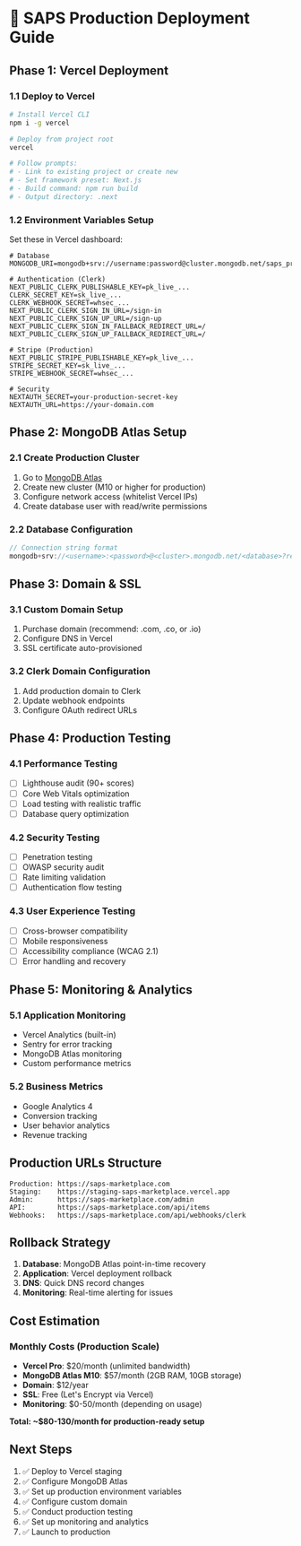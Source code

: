 # 🚀 SAPS Production Deployment Guide

## Phase 1: Vercel Deployment

### 1.1 Deploy to Vercel
```bash
# Install Vercel CLI
npm i -g vercel

# Deploy from project root
vercel

# Follow prompts:
# - Link to existing project or create new
# - Set framework preset: Next.js
# - Build command: npm run build
# - Output directory: .next
```

### 1.2 Environment Variables Setup
Set these in Vercel dashboard:
```env
# Database
MONGODB_URI=mongodb+srv://username:password@cluster.mongodb.net/saps_prod

# Authentication (Clerk)
NEXT_PUBLIC_CLERK_PUBLISHABLE_KEY=pk_live_...
CLERK_SECRET_KEY=sk_live_...
CLERK_WEBHOOK_SECRET=whsec_...
NEXT_PUBLIC_CLERK_SIGN_IN_URL=/sign-in
NEXT_PUBLIC_CLERK_SIGN_UP_URL=/sign-up
NEXT_PUBLIC_CLERK_SIGN_IN_FALLBACK_REDIRECT_URL=/
NEXT_PUBLIC_CLERK_SIGN_UP_FALLBACK_REDIRECT_URL=/

# Stripe (Production)
NEXT_PUBLIC_STRIPE_PUBLISHABLE_KEY=pk_live_...
STRIPE_SECRET_KEY=sk_live_...
STRIPE_WEBHOOK_SECRET=whsec_...

# Security
NEXTAUTH_SECRET=your-production-secret-key
NEXTAUTH_URL=https://your-domain.com
```

## Phase 2: MongoDB Atlas Setup

### 2.1 Create Production Cluster
1. Go to [MongoDB Atlas](https://cloud.mongodb.com)
2. Create new cluster (M10 or higher for production)
3. Configure network access (whitelist Vercel IPs)
4. Create database user with read/write permissions

### 2.2 Database Configuration
```javascript
// Connection string format
mongodb+srv://<username>:<password>@<cluster>.mongodb.net/<database>?retryWrites=true&w=majority
```

## Phase 3: Domain & SSL

### 3.1 Custom Domain Setup
1. Purchase domain (recommend: .com, .co, or .io)
2. Configure DNS in Vercel
3. SSL certificate auto-provisioned

### 3.2 Clerk Domain Configuration
1. Add production domain to Clerk
2. Update webhook endpoints
3. Configure OAuth redirect URLs

## Phase 4: Production Testing

### 4.1 Performance Testing
- [ ] Lighthouse audit (90+ scores)
- [ ] Core Web Vitals optimization
- [ ] Load testing with realistic traffic
- [ ] Database query optimization

### 4.2 Security Testing
- [ ] Penetration testing
- [ ] OWASP security audit
- [ ] Rate limiting validation
- [ ] Authentication flow testing

### 4.3 User Experience Testing
- [ ] Cross-browser compatibility
- [ ] Mobile responsiveness
- [ ] Accessibility compliance (WCAG 2.1)
- [ ] Error handling and recovery

## Phase 5: Monitoring & Analytics

### 5.1 Application Monitoring
- Vercel Analytics (built-in)
- Sentry for error tracking
- MongoDB Atlas monitoring
- Custom performance metrics

### 5.2 Business Metrics
- Google Analytics 4
- Conversion tracking
- User behavior analytics
- Revenue tracking

## Production URLs Structure

```
Production: https://saps-marketplace.com
Staging:    https://staging-saps-marketplace.vercel.app
Admin:      https://saps-marketplace.com/admin
API:        https://saps-marketplace.com/api/items
Webhooks:   https://saps-marketplace.com/api/webhooks/clerk
```

## Rollback Strategy

1. **Database**: MongoDB Atlas point-in-time recovery
2. **Application**: Vercel deployment rollback
3. **DNS**: Quick DNS record changes
4. **Monitoring**: Real-time alerting for issues

## Cost Estimation

### Monthly Costs (Production Scale)
- **Vercel Pro**: $20/month (unlimited bandwidth)
- **MongoDB Atlas M10**: $57/month (2GB RAM, 10GB storage)
- **Domain**: $12/year
- **SSL**: Free (Let's Encrypt via Vercel)
- **Monitoring**: $0-50/month (depending on usage)

**Total: ~$80-130/month for production-ready setup**

## Next Steps

1. ✅ Deploy to Vercel staging
2. ✅ Configure MongoDB Atlas
3. ✅ Set up production environment variables
4. ✅ Configure custom domain
5. ✅ Conduct production testing
6. ✅ Set up monitoring and analytics
7. ✅ Launch to production
